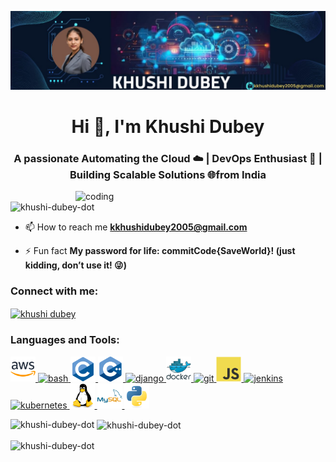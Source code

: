![logo](https://github.com/Khushi-dubey-dot/Khushi-dubey-dot/blob/main/aeaeaead-3ec7-47d5-8b70-33aab40b0652.jpg)
<h1 align="center">Hi 👋, I'm Khushi Dubey</h1>
<h3 align="center">A passionate Automating the Cloud ☁️ | DevOps Enthusiast 🚀 | Building Scalable Solutions 🌐from India</h3>

<img align="right" alt="coding" width="400" src="https://mintbook.com/assetsNew/img/university.gif">

<p align="left"> <img src="https://komarev.com/ghpvc/?username=khushi-dubey-dot&label=Profile%20views&color=0e75b6&style=flat" alt="khushi-dubey-dot" /> </p>

- 📫 How to reach me **kkhushidubey2005@gmail.com**

- ⚡ Fun fact **My password for life: commitCode{SaveWorld}! (just kidding, don’t use it! 😜)**

<h3 align="left">Connect with me:</h3>
<p align="left">
<a href="https://linkedin.com/in/khushi dubey" target="blank"><img align="center" src="https://raw.githubusercontent.com/rahuldkjain/github-profile-readme-generator/master/src/images/icons/Social/linked-in-alt.svg" alt="khushi dubey" height="30" width="40" /></a>
</p>

<h3 align="left">Languages and Tools:</h3>
<p align="left"> <a href="https://aws.amazon.com" target="_blank" rel="noreferrer"> <img src="https://raw.githubusercontent.com/devicons/devicon/master/icons/amazonwebservices/amazonwebservices-original-wordmark.svg" alt="aws" width="40" height="40"/> </a> <a href="https://www.gnu.org/software/bash/" target="_blank" rel="noreferrer"> <img src="https://www.vectorlogo.zone/logos/gnu_bash/gnu_bash-icon.svg" alt="bash" width="40" height="40"/> </a> <a href="https://www.cprogramming.com/" target="_blank" rel="noreferrer"> <img src="https://raw.githubusercontent.com/devicons/devicon/master/icons/c/c-original.svg" alt="c" width="40" height="40"/> </a> <a href="https://www.w3schools.com/cpp/" target="_blank" rel="noreferrer"> <img src="https://raw.githubusercontent.com/devicons/devicon/master/icons/cplusplus/cplusplus-original.svg" alt="cplusplus" width="40" height="40"/> </a> <a href="https://www.djangoproject.com/" target="_blank" rel="noreferrer"> <img src="https://cdn.worldvectorlogo.com/logos/django.svg" alt="django" width="40" height="40"/> </a> <a href="https://www.docker.com/" target="_blank" rel="noreferrer"> <img src="https://raw.githubusercontent.com/devicons/devicon/master/icons/docker/docker-original-wordmark.svg" alt="docker" width="40" height="40"/> </a> <a href="https://git-scm.com/" target="_blank" rel="noreferrer"> <img src="https://www.vectorlogo.zone/logos/git-scm/git-scm-icon.svg" alt="git" width="40" height="40"/> </a> <a href="https://developer.mozilla.org/en-US/docs/Web/JavaScript" target="_blank" rel="noreferrer"> <img src="https://raw.githubusercontent.com/devicons/devicon/master/icons/javascript/javascript-original.svg" alt="javascript" width="40" height="40"/> </a> <a href="https://www.jenkins.io" target="_blank" rel="noreferrer"> <img src="https://www.vectorlogo.zone/logos/jenkins/jenkins-icon.svg" alt="jenkins" width="40" height="40"/> </a> <a href="https://kubernetes.io" target="_blank" rel="noreferrer"> <img src="https://www.vectorlogo.zone/logos/kubernetes/kubernetes-icon.svg" alt="kubernetes" width="40" height="40"/> </a> <a href="https://www.linux.org/" target="_blank" rel="noreferrer"> <img src="https://raw.githubusercontent.com/devicons/devicon/master/icons/linux/linux-original.svg" alt="linux" width="40" height="40"/> </a> <a href="https://www.mysql.com/" target="_blank" rel="noreferrer"> <img src="https://raw.githubusercontent.com/devicons/devicon/master/icons/mysql/mysql-original-wordmark.svg" alt="mysql" width="40" height="40"/> </a> <a href="https://www.python.org" target="_blank" rel="noreferrer"> <img src="https://raw.githubusercontent.com/devicons/devicon/master/icons/python/python-original.svg" alt="python" width="40" height="40"/> </a> </p>

<p><img align="left" src="https://github-readme-stats.vercel.app/api/top-langs?username=khushi-dubey-dot&show_icons=true&locale=en&layout=compact" alt="khushi-dubey-dot" /></p>

<p>&nbsp;<img align="center" src="https://github-readme-stats.vercel.app/api?username=khushi-dubey-dot&show_icons=true&locale=en" alt="khushi-dubey-dot" /></p>

<p><img align="center" src="https://github-readme-streak-stats.herokuapp.com/?user=khushi-dubey-dot&" alt="khushi-dubey-dot" /></p>
